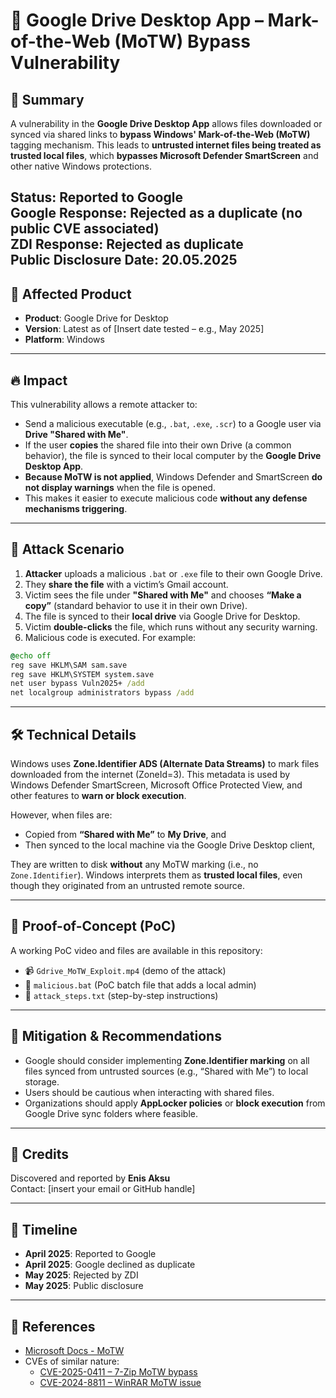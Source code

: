
# 📂 Google Drive Desktop App – Mark-of-the-Web (MoTW) Bypass Vulnerability

## 🧾 Summary

A vulnerability in the **Google Drive Desktop App** allows files downloaded or synced via shared links to **bypass Windows' Mark-of-the-Web (MoTW)** tagging mechanism. This leads to **untrusted internet files being treated as trusted local files**, which **bypasses Microsoft Defender SmartScreen** and other native Windows protections.

**Status**: Reported to Google  
**Google Response**: Rejected as a duplicate (no public CVE associated)  
**ZDI Response**: Rejected as duplicate  
**Public Disclosure Date**: 20.05.2025
---

## 📌 Affected Product

- **Product**: Google Drive for Desktop  
- **Version**: Latest as of [Insert date tested – e.g., May 2025]  
- **Platform**: Windows  

---

## 🔥 Impact

This vulnerability allows a remote attacker to:

- Send a malicious executable (e.g., `.bat`, `.exe`, `.scr`) to a Google user via **Drive "Shared with Me"**.
- If the user **copies** the shared file into their own Drive (a common behavior), the file is synced to their local computer by the **Google Drive Desktop App**.
- **Because MoTW is not applied**, Windows Defender and SmartScreen **do not display warnings** when the file is opened.
- This makes it easier to execute malicious code **without any defense mechanisms triggering**.

---

## 🎯 Attack Scenario

1. **Attacker** uploads a malicious `.bat` or `.exe` file to their own Google Drive.
2. They **share the file** with a victim’s Gmail account.
3. Victim sees the file under **"Shared with Me"** and chooses **“Make a copy”** (standard behavior to use it in their own Drive).
4. The file is synced to their **local drive** via Google Drive for Desktop.
5. Victim **double-clicks** the file, which runs without any security warning.
6. Malicious code is executed. For example:

```bat
@echo off
reg save HKLM\SAM sam.save
reg save HKLM\SYSTEM system.save
net user bypass Vuln2025+ /add
net localgroup administrators bypass /add
```

---

## 🛠️ Technical Details

Windows uses **Zone.Identifier ADS (Alternate Data Streams)** to mark files downloaded from the internet (ZoneId=3). This metadata is used by Windows Defender SmartScreen, Microsoft Office Protected View, and other features to **warn or block execution**.

However, when files are:

- Copied from **“Shared with Me”** to **My Drive**, and
- Then synced to the local machine via the Google Drive Desktop client,

They are written to disk **without** any MoTW marking (i.e., no `Zone.Identifier`). Windows interprets them as **trusted local files**, even though they originated from an untrusted remote source.

---

## 🧪 Proof-of-Concept (PoC)

A working PoC video and files are available in this repository:

- 📹 `Gdrive_MoTW_Exploit.mp4` (demo of the attack)
- 🦠 `malicious.bat` (PoC batch file that adds a local admin)
- 📄 `attack_steps.txt` (step-by-step instructions)

---

## 🔐 Mitigation & Recommendations

- Google should consider implementing **Zone.Identifier marking** on all files synced from untrusted sources (e.g., “Shared with Me”) to local storage.
- Users should be cautious when interacting with shared files.
- Organizations should apply **AppLocker policies** or **block execution** from Google Drive sync folders where feasible.

---

## 👤 Credits

Discovered and reported by **Enis Aksu**  
Contact: [insert your email or GitHub handle]

---

## 📅 Timeline

- **April 2025**: Reported to Google  
- **April 2025**: Google declined as duplicate  
- **May 2025**: Rejected by ZDI  
- **May 2025**: Public disclosure

---

## 🧷 References

- [Microsoft Docs - MoTW](https://learn.microsoft.com/en-us/windows/security/threat-protection/windows-defender-smartscreen/windows-defender-smartscreen-overview)
- CVEs of similar nature:
  - [CVE-2025-0411 – 7-Zip MoTW bypass](https://nvd.nist.gov/vuln/detail/CVE-2025-0411)
  - [CVE-2024-8811 – WinRAR MoTW issue](https://nvd.nist.gov/vuln/detail/CVE-2024-8811)
